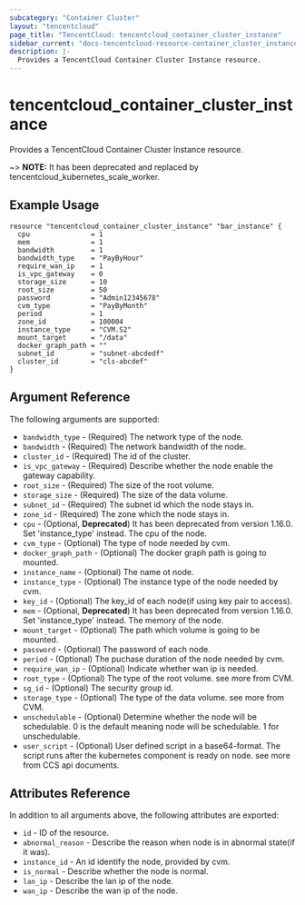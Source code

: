 ```yaml
---
subcategory: "Container Cluster"
layout: "tencentcloud"
page_title: "TencentCloud: tencentcloud_container_cluster_instance"
sidebar_current: "docs-tencentcloud-resource-container_cluster_instance"
description: |-
  Provides a TencentCloud Container Cluster Instance resource.
---
```


# tencentcloud_container_cluster_instance

Provides a TencentCloud Container Cluster Instance resource.

~> **NOTE:** It has been deprecated and replaced by tencentcloud_kubernetes_scale_worker.

## Example Usage

```hcl
resource "tencentcloud_container_cluster_instance" "bar_instance" {
  cpu               = 1
  mem               = 1
  bandwidth         = 1
  bandwidth_type    = "PayByHour"
  require_wan_ip    = 1
  is_vpc_gateway    = 0
  storage_size      = 10
  root_size         = 50
  password          = "Admin12345678"
  cvm_type          = "PayByMonth"
  period            = 1
  zone_id           = 100004
  instance_type     = "CVM.S2"
  mount_target      = "/data"
  docker_graph_path = ""
  subnet_id         = "subnet-abcdedf"
  cluster_id        = "cls-abcdef"
}
```

## Argument Reference

The following arguments are supported:

* `bandwidth_type` - (Required) The network type of the node.
* `bandwidth` - (Required) The network bandwidth of the node.
* `cluster_id` - (Required) The id of the cluster.
* `is_vpc_gateway` - (Required) Describe whether the node enable the gateway capability.
* `root_size` - (Required) The size of the root volume.
* `storage_size` - (Required) The size of the data volume.
* `subnet_id` - (Required) The subnet id which the node stays in.
* `zone_id` - (Required) The zone which the node stays in.
* `cpu` - (Optional, **Deprecated**) It has been deprecated from version 1.16.0. Set 'instance_type' instead. The cpu of the node.
* `cvm_type` - (Optional) The type of node needed by cvm.
* `docker_graph_path` - (Optional) The docker graph path is going to mounted.
* `instance_name` - (Optional) The name ot node.
* `instance_type` - (Optional) The instance type of the node needed by cvm.
* `key_id` - (Optional) The key_id of each node(if using key pair to access).
* `mem` - (Optional, **Deprecated**) It has been deprecated from version 1.16.0. Set 'instance_type' instead. The memory of the node.
* `mount_target` - (Optional) The path which volume is going to be mounted.
* `password` - (Optional) The password of each node.
* `period` - (Optional) The puchase duration of the node needed by cvm.
* `require_wan_ip` - (Optional) Indicate whether wan ip is needed.
* `root_type` - (Optional) The type of the root volume. see more from CVM.
* `sg_id` - (Optional) The security group id.
* `storage_type` - (Optional) The type of the data volume. see more from CVM.
* `unschedulable` - (Optional) Determine whether the node will be schedulable. 0 is the default meaning node will be schedulable. 1 for unschedulable.
* `user_script` - (Optional) User defined script in a base64-format. The script runs after the kubernetes component is ready on node. see more from CCS api documents.

## Attributes Reference

In addition to all arguments above, the following attributes are exported:

* `id` - ID of the resource.
* `abnormal_reason` - Describe the reason when node is in abnormal state(if it was).
* `instance_id` - An id identify the node, provided by cvm.
* `is_normal` - Describe whether the node is normal.
* `lan_ip` - Describe the lan ip of the node.
* `wan_ip` - Describe the wan ip of the node.



